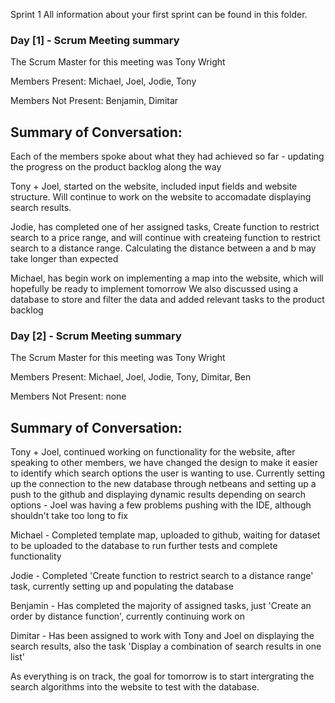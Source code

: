Sprint 1 All information about your first sprint can be found in this folder.

### Day [1] - Scrum Meeting summary


The Scrum Master for this meeting was Tony Wright


Members Present: Michael, Joel, Jodie, Tony


Members Not Present: Benjamin, Dimitar


## Summary of Conversation: 

Each of the members spoke about what they had achieved so far - updating the progress on the product backlog along the way


Tony + Joel, started on the website, included input fields and website structure. Will continue to work on the website to accomadate displaying search results.


Jodie, has completed one of her assigned tasks, Create function to restrict search to a price range, and will continue with createing function to restrict search to a distance range. Calculating the distance between a and b may take longer than expected


Michael, has begin work on implementing a map into the website, which will hopefully be ready to implement tomorrow
We also discussed using a database to store and filter the data and added relevant tasks to the product backlog

### Day [2] - Scrum Meeting summary


The Scrum Master for this meeting was Tony Wright


Members Present: Michael, Joel, Jodie, Tony, Dimitar, Ben


Members Not Present: none


## Summary of Conversation: 

Tony + Joel, continued working on functionality for the website, after speaking to other members, we have changed the design to make it easier to identify which search options the user is wanting to use. Currently setting up the connection to the new database through netbeans and setting up a push to the github and displaying dynamic results depending on search options - Joel was having a few problems pushing with the IDE, although shouldn't take too long to fix

Michael - Completed template map, uploaded to github, waiting for dataset to be uploaded to the database to run further tests and complete functionality

Jodie - Completed 'Create function to restrict search to a distance range' task, currently setting up and populating the database

Benjamin - Has completed the majority of assigned tasks, just 'Create an order by distance function', currently continuing work on

Dimitar - Has been assigned to work with Tony and Joel on displaying the search results, also the task 'Display a combination of search results in one list'

As everything is on track, the goal for tomorrow is to start intergrating the search algorithms into the website to test with the database.
